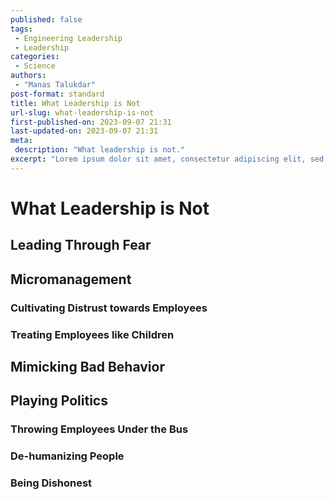 ```yaml
---
published: false
tags:
 - Engineering Leadership
 - Leadership
categories:
 - Science
authors:
 - "Manas Talukdar"
post-format: standard
title: What Leadership is Not
url-slug: what-leadership-is-not
first-published-on: 2023-09-07 21:31
last-updated-on: 2023-09-07 21:31
meta:
 description: "What leadership is not."
excerpt: "Lorem ipsum dolor sit amet, consectetur adipiscing elit, sed do eiusmod tempor incididunt"
---
```


# What Leadership is Not

## Leading Through Fear

## Micromanagement

### Cultivating Distrust towards Employees

### Treating Employees like Children

## Mimicking Bad Behavior

## Playing Politics

### Throwing Employees Under the Bus

### De-humanizing People

### Being Dishonest
